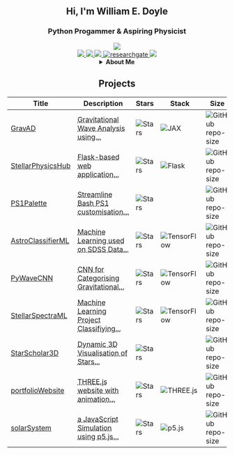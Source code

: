 <div align="center">

## Hi, I'm William E. Doyle
### Python Progammer & Aspiring Physicist

<a href="https://github.com/WDoyle123">
    <img src="https://github-stats-alpha.vercel.app/api?username=WDoyle123&cc=22272e&tc=0181FF&ic=fff&bc=0181FF">
</a>

<div align='center'>

<a href="https://www.williamdoyle.co.uk">
    <img src="https://img.shields.io/badge/Website-www.williamdoyle.co.uk-0181FF?style=flat">
</a>  

<a href="https://fuchsia-brandea-15.tiiny.site/">
    <img src="https://img.shields.io/badge/PDF-CV-0181FF?">
</a>  

<a href="https://www.linkedin.com/in/william-doyle-489750239/">
    <img src="https://img.shields.io/badge/-Linkedin-0181FF?style=flat-square&logo=linkedin">
</a>

<a href='https://www.researchgate.net/profile/William-Doyle-10' target="_blank">
    <img alt='researchgate' src='https://img.shields.io/badge/ResearchGate-100000?style=flat&logo=ResearchGate&logoColor=white&&color=0181FF'>
</a>

<a href="mailto:william.e.doyle.contact@gmail.com">
    <img src="https://img.shields.io/badge/-Email-0181FF?style=flat&logo=gmail&logoColor=white">
</a>

</div>
</div>

<div align="center">

<details>
<summary><b>About Me</b></summary>
<p>
I am an aspiring physicist with a Master's in Physics (MPhys) from the University of Portsmouth, where I developed a strong foundation in theoretical and applied physics. My academic journey has been marked by numerous projects where I utilised my analytical and problem-solving skills, often employing computational methods.
</p>
<p>
On GitHub, I showcase my proficiency in Python programming, which has been integral to my data analysis, simulation development, and problem-solving in physics. My repositories reflect my dedication to applying programming in scientific contexts, demonstrating both my technical skills and my enthusiasm for computational physics.
</p>
<p>
My passion for technology extends to exploring various Linux distributions, including Arch, Void, and Ubuntu. This interest has led me to tinker with both software and hardware, optimising performance and customising user experiences. Through these experiences, I have grown a deep appreciation for the open-source community and its collaborative spirit. My GitHub repositories also mirror this ethos, as I maintain my repositories to be open-source.
</p>
</details>


## Projects


| Title | Description | Stars | Stack | Size | Updated |
|-------|-------------|-------|------------|------|---------|
| [GravAD](https://github.com/WDoyle123/GravAD) | <abbr title=" Gravitational Wave Analysis using Auto Differentiation with JAX ">Gravitational Wave Analysis using...</abbr> | ![Stars](https://img.shields.io/github/stars/WDoyle123/GravAD?style=social) | ![JAX](https://img.shields.io/badge/-JAX-black?style=flat-square&logo=JAX) | ![GitHub repo-size](https://img.shields.io/github/repo-size/WDoyle123/GravAD) | ![Last Commit](https://img.shields.io/github/last-commit/WDoyle123/GravAD) |
| [StellarPhysicsHub](https://github.com/WDoyle123/StellarPhysicsHub) |  <abbr title="Flask-based web application designed for astronomy enthusiasts in Python"> Flask-based web application... | ![Stars](https://img.shields.io/github/stars/WDoyle123/StellarPhysicsHub?style=social) | ![Flask](https://img.shields.io/badge/-Flask-black?style=flat-square&logo=Flask) | ![GitHub repo-size](https://img.shields.io/github/repo-size/WDoyle123/StellarPhysicsHub)| ![Last Commit](https://img.shields.io/github/last-commit/WDoyle123/StellarPhysicsHub) |
| [PS1Palette](https://github.com/WDoyle123/PS1Palette) | <abbr title="Streamline Bash PS1 customisation through script automation for prompt colour coding and .bashrc integration."> Streamline Bash PS1 customisation... | ![Stars](https://img.shields.io/github/stars/WDoyle123/PS1Palette?style=social) | | ![GitHub repo-size](https://img.shields.io/github/repo-size/WDoyle123/PS1Palette)| ![Last Commit](https://img.shields.io/github/last-commit/WDoyle123/PS1Palette) |
| [AstroClassifierML](https://github.com/WDoyle123/AstroClassifierML) | <abbr title="  Machine Learning used on SDSS Data to Classify Stars, Galaxies and Quasars">Machine Learning used on SDSS Data...</abbr> | ![Stars](https://img.shields.io/github/stars/WDoyle123/AstroClassifierML?style=social) | ![TensorFlow](https://img.shields.io/badge/-TensorFlow-black?style=flat-square&logo=TensorFlow) | ![GitHub repo-size](https://img.shields.io/github/repo-size/WDoyle123/AstroClassifierML) | ![Last Commit](https://img.shields.io/github/last-commit/WDoyle123/AstroClassifierML) |
| [PyWaveCNN](https://github.com/WDoyle123/PyWaveCNN) | <abbr title="  Convolutional Neural Network for Categorising Gravitational Wave Contours"> CNN for Categorising Gravitational... </abbr> | ![Stars](https://img.shields.io/github/stars/WDoyle123/PyWaveCNN?style=social) | ![TensorFlow](https://img.shields.io/badge/-TensorFlow-black?style=flat-square&logo=TensorFlow) | ![GitHub repo-size](https://img.shields.io/github/repo-size/WDoyle123/PyWaveCNN) | ![Last Commit](https://img.shields.io/github/last-commit/WDoyle123/PyWaveCNN) |
| [StellarSpectraML](https://github.com/WDoyle123/StellarSpectraML) | <abbr title="Machine learning project classifying stellar spectra using TensorFlow and astronomical datasets  ">Machine Learning Project Classifiying...</abbr> | ![Stars](https://img.shields.io/github/stars/WDoyle123/StellarSpectraML?style=social) | ![TensorFlow](https://img.shields.io/badge/-TensorFlow-black?style=flat-square&logo=TensorFlow) | ![GitHub repo-size](https://img.shields.io/github/repo-size/WDoyle123/StellarSpectraML) | ![Last Commit](https://img.shields.io/github/last-commit/WDoyle123/StellarSpectraML) |
| [StarScholar3D](https://github.com/WDoyle123/StarScholar3D) | <abbr title="Dynamic 3D Visualisation of Stars Using The Yale Bright Star Catalogue in Python  ">Dynamic 3D Visualisation of Stars...</abbr> | ![Stars](https://img.shields.io/github/stars/WDoyle123/StarScholar3D?style=social) |  | ![GitHub repo-size](https://img.shields.io/github/repo-size/WDoyle123/StarScholar3D) | ![Last Commit](https://img.shields.io/github/last-commit/WDoyle123/StarScholar3D) |
| [portfolioWebsite](https://github.com/WDoyle123/portfolioWebsite) | <abbr title="THREE.js website with animation on scroll ">THREE.js website with animation...</abbr> | ![Stars](https://img.shields.io/github/stars/WDoyle123/portfolioWebsite?style=social) | ![THREE.js](https://img.shields.io/badge/-THREE.js-black?style=flat-square&logo=THREE.js) | ![GitHub repo-size](https://img.shields.io/github/repo-size/WDoyle123/portfolioWebsite) | ![Last Commit](https://img.shields.io/github/last-commit/WDoyle123/portfolioWebsite) |
| [solarSystem](https://github.com/WDoyle123/solarSystem) | <abbr title="a JavaScript simulation using the p5.js library to model a basic solar system ">a JavaScript Simulation using p5.js...</abbr> | ![Stars](https://img.shields.io/github/stars/WDoyle123/solarSystem?style=social) | ![p5.js](https://img.shields.io/badge/-p5.js-black?style=flat-square&logo=p5.js) | ![GitHub repo-size](https://img.shields.io/github/repo-size/WDoyle123/solarSystem) | ![Last Commit](https://img.shields.io/github/last-commit/WDoyle123/solarSystem) |
